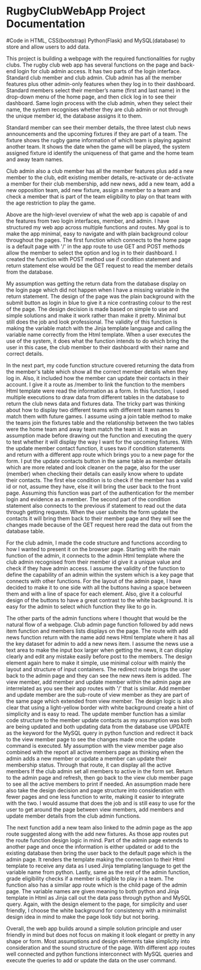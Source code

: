# RugbyClubWebApp Project Documentation
#Code in HTML, CSS(bootstrap) Python(Flask) and MySQL(database) to store and allow users to add data.

This project is building a webpage with the required functionalities for rugby clubs.
The rugby club web app has several functions on the page and back-end login for club admin access.
It has two parts of the login interface. Standard club member and club admin. Club admin has all the member features plus
other admin-only features when they log in to their dashboard.
Standard members select their member’s name (first and last name) in the drop-down menu of the home page, and then click
log in to see their dashboard.
Same login process with the club admin, when they select their name, the system recognises whether they are club admin or not
through the unique member id, the database assigns it to them. 

Standard member can see their member details, the three latest club news announcements and the upcoming fixtures if they are
part of a team. The fixture shows the rugby game information of which team is playing against another team. It shows the date
when the game will be played, the system assigned fixture id identify the uniqueness of that game and the home team and away team names.

Club admin also a club member has all the member features plus add a new member to the club, edit existing member details, re-activate
or de-activate a member for their club membership, add new news, add a new team, add a new opposition team, add new fixture, 
assign a member to a team and check a member that is part of the team eligibility to play on that team with the age restriction to play the game.

Above are the high-level overview of what the web app is capable of and the features from two login interfaces, member, and admin.
I have structured my web app across multiple functions and routes. My goal is to make the app minimal, easy to navigate and 
with plain background colour throughout the pages.
The first function which connects to the home page is a default page with '/' in the app route to use GET and POST methods allow the member
to select the option and log in to their dashboard. I created the function with POST method use if condition statement and return statement else would be
the GET request to read the member details from the database. 

My assumption was getting the return data from the database display on the login page which did not happen when I have a missing variable in the return statement.
The design of the page was the plain background with the submit button as login in blue to give it a nice contrasting colour to the rest of the page.
The design decision is made based on simple to use and simple solutions and make it work rather than make it pretty. Minimal but still does the job and look
professional. The validity of this function is making the variable match with the Jinja template language and calling the variable name correctly from the Html template.
When a user executes the use of the system, it does what the function intends to do which bring the user in this case, the club member to their dashboard with their
name and correct details.

In the next part, my code function structure covered returning the data from the member's table which show all the correct member details when they log in. Also,
it included how the member can update their contacts in their account.
I give it a route as /member to link the function to the members Html template were read the information as a form. In this function, I used multiple 
executions to draw data from different tables in the database to return the club news data and fixtures data. The tricky part was thinking about how to display 
two different teams with different team names to match them with future games. I assume using a join table method to make the teams join the fixtures table
and the relationship between the two tables were the home team and away team match the team id. It was an assumption made before drawing out the function and 
executing the query to test whether it will display the way I want for the upcoming fixtures.
With the update member contact function, it uses two if condition statements and return with a different app route which brings you to a new page for the form.
I put the update contacts button in the same table as member details which are more related and look cleaner on the page, also for the user (member) when checking
their details can easily know where to update their contacts.
The first else condition is to check if the member has a valid id or not, assume they have, else it will bring the user back to the front page. Assuming this function
was part of the authentication for the member login and evidence as a member.
The second part of the condition statement also connects to the previous if statement to read out the data through getting requests. When the user submits the form 
update the contacts it will bring them back to their member page and they will see the changes made because of the GET request here read the data out 
from the database table.

For the club admin, I made the code structure and functions according to how I wanted to present it on the browser page. 
Starting with the main function of the admin, it connects to the admin Html template where the club admin recognised from their member id give it a unique value
and check if they have admin access. I assume the validity of the function to define the capability of an admin within the system which is a key page that connects
with other functions. For the layout of the admin page, I have decided to make it to one side with all the buttons having a space between them and with a line of space for
each element. Also, give it a colourful design of the buttons to have a great contrast to the white background. It is easy for the admin to select which function
they like to go in.

The other parts of the admin functions where I thought that would be the natural flow of a webpage.
Club admin page function followed by add news item function and members lists displays on the page. 
The route with add news function return with the name add news Html template where it has all the key dataset for admin to add a new news item.
I assume the news use a text area to make the input box larger when getting the news, it can display clearly and edit any mistake easily before post to the members.
The design element again here to make it simple, use minimal colour with mainly the layout and structure of input containers. 
The redirect route brings the user back to the admin page and they can see the new news item is added. 
The view member, add member and update member within the admin page are interrelated as you see their app routes with '/' that is similar.
Add member and update member are the sub-route of view member as they are part of the same page which extended from view member.
The design logic is also clear that using a light-yellow border with white background create a hint of simplicity and is easy to read. 
The update member function has a similar code structure to the member update contacts as my assumption was both are being updated and both updating
data from the database use UPDATE as the keyword for the MySQL query in python function and redirect it back to the view member page to see the changes made
once the update command is executed.
My assumption with the view member page also combined with the report all active members page as thinking when the admin adds a new member or update a member 
can update their membership status. Through that route, it can display all the active members If the club admin set all members to active in the form set.
Return to the admin page and refresh, then go back to the view club member page to see all the active members to print if needed.
An assumption made here also take the design decision and page structure into consideration with fewer pages and one less function to write, making it easier to integrate
with the two. I would assume that does the job and is still easy to use for the user to get around the page between view members, add members and update member details
from the club admin functions.

The next function add a new team also linked to the admin page as the app route suggested along with the add new fixtures. As those app routes put the route function
design logic in mind. Part of the admin page extends to another page and once the information is either updated or add to the existing database then bring the user
back to the default page which is the admin page. 
It renders the template making the connection to their Html template to receive any data as I used Jinja templating language to get the variable name from python.
Lastly, same as the rest of the admin function, grade eligibility checks if a member is eligible to play in a team. The function also has a similar app route which
is the child page of the admin page. The variable names are given meaning to both python and Jinja template in Html as Jinja call out the data pass through python
and MySQL query. 
Again, with the design element to the page, for simplicity and user friendly, I choose the white background for consistency with a minimalist design idea in mind
to make the page look tidy but not boring. 

Overall, the web app builds around a simple solution principle and user friendly in mind but does not focus on making it look elegant or pretty in any shape or form.
Most assumptions and design elements take simplicity into consideration and the sound structure of the page. With different app routes well connected and python functions
interconnect with MySQL queries and execute the queries to add or update the data on the user command.




